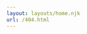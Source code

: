 ```yaml
---
layout: layouts/home.njk
url: /404.html
---
```


<script defer type="module" src="/@/notFound.mjs"></script>
<script defer type="module" src="/@/makeMainFillUpScreen.mjs"></script>

